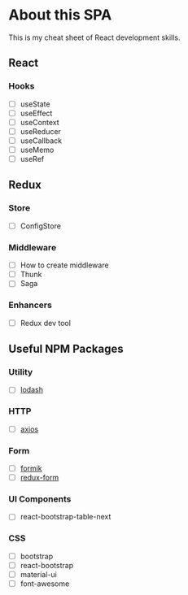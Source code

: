 # About this SPA

This is my cheat sheet of React development skills.

## React

### Hooks

- [ ] useState
- [ ] useEffect
- [ ] useContext
- [ ] useReducer
- [ ] useCallback
- [ ] useMemo
- [ ] useRef

## Redux

### Store

- [ ] ConfigStore

### Middleware

- [ ] How to create middleware
- [ ] Thunk
- [ ] Saga

### Enhancers

- [ ] Redux dev tool

## Useful NPM Packages

### Utility

- [ ] [lodash](https://lodash.com/)

### HTTP

- [ ] [axios](https://github.com/axios/axios)

### Form

- [ ] [formik](https://jaredpalmer.com/formik/docs/overview)
- [ ] [redux-form](https://redux-form.com/8.2.2/)

### UI Components

- [ ] react-bootstrap-table-next

### CSS

- [ ] bootstrap
- [ ] react-bootstrap
- [ ] material-ui
- [ ] font-awesome
